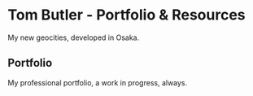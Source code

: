 # Tom Butler - Portfolio & Resources
My new geocities, developed in Osaka.

## Portfolio

My professional portfolio, a work in progress, always.
